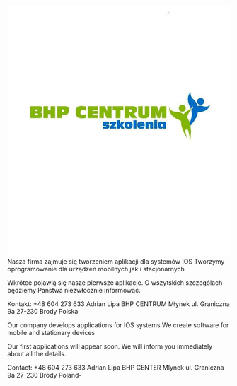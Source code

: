 <img src="logo.jpg" alt="nazwa alternatywna">
Nasza firma zajmuje się tworzeniem aplikacji dla systemów IOS
Tworzymy oprogramowanie dla urządzeń mobilnych jak i stacjonarnych

Wkrótce pojawią się nasze pierwsze aplikacje.
O wszytskich szczególach będziemy Państwa niezwłocznie informować.

Kontakt:
+48 604 273 633
Adrian Lipa BHP CENTRUM
Młynek ul. Graniczna 9a
27-230 Brody
Polska

Our company develops applications for IOS systems
We create software for mobile and stationary devices

Our first applications will appear soon.
We will inform you immediately about all the details.

Contact:
+48 604 273 633
Adrian Lipa BHP CENTER
Mlynek ul. Graniczna 9a
27-230 Brody
Poland-
